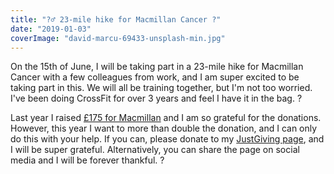 ```yaml
---
title: "?‍♂️ 23-mile hike for Macmillan Cancer ?"
date: "2019-01-03"
coverImage: "david-marcu-69433-unsplash-min.jpg"
---
```


On the 15th of June, I will be taking part in a 23-mile hike for Macmillan Cancer with a few colleagues from work, and I am super excited to be taking part in this. We will all be training together, but I'm not too worried. I've been doing CrossFit for over 3 years and feel I have it in the bag. ?

Last year I raised [£175 for Macmillan](/blog/i-have-donated-175-to-macmillan-cancer-research/) and I am so grateful for the donations. However, this year I want to more than double the donation, and I can only do this with your help. If you can, please donate to my [JustGiving page](https://www.justgiving.com/fundraising/michael-brooks-macmillan), and I will be super grateful. Alternatively, you can share the page on social media and I will be forever thankful. ?
